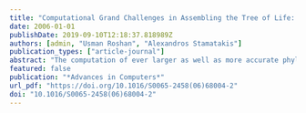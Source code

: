 ```yaml
---
title: "Computational Grand Challenges in Assembling the Tree of Life: Problems and Solutions"
date: 2006-01-01
publishDate: 2019-09-10T12:18:37.818989Z
authors: [admin, "Usman Roshan", "Alexandros Stamatakis"]
publication_types: ["article-journal"]
abstract: "The computation of ever larger as well as more accurate phylogenetic (evolutionary) trees with the ultimate goal to compute the tree of life represents one of the grand challenges in High Performance Computing (HPC) Bioinformatics. Unfortunately, the size of trees which can be computed in reasonable time based on elaborate evolutionary models is limited by the severe computational cost inherent to these methods. There exist two orthogonal research directions to overcome this challenging computational burden: First, the development of novel, faster, and more accurate heuristic algorithms and second, the application of high performance computing techniques. The goal of this chapter is to provide a comprehensive introduction to the field of computational evolutionary biology to an audience with computing background, interested in participating in research and/or commercial applications of this field. Moreover, we will cover leading-edge technical and algorithmic developments in the field and discuss open problems and potential solutions."
featured: false
publication: "*Advances in Computers*"
url_pdf: "https://doi.org/10.1016/S0065-2458(06)68004-2"
doi: "10.1016/S0065-2458(06)68004-2"
---
```


